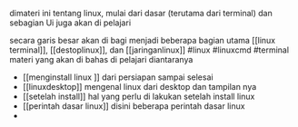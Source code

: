 dimateri ini tentang linux, mulai dari dasar (terutama dari terminal) dan sebagian Ui juga akan di pelajari

secara garis besar akan di bagi menjadi beberapa bagian utama
[[linux terminal]], [[destoplinux]], dan [[jaringanlinux]]
#linux #linuxcmd #terminal
	materi yang akan di bahas di pelajari diantaranya 
* [[menginstall linux ]] dari persiapan sampai selesai
*   [[linuxdesktop]]  mengenal linux dari desktop dan tampilan nya
* [[setelah install]]  hal yang perlu di lakukan setelah install linux
* [[perintah dasar linux]]  disini beberapa perintah dasar linux
* 